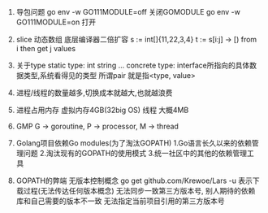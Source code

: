 1. 导包问题
    go env -w GO111MODULE=off 关闭GOMODULE
    go env -w GO111MODULE=on 打开

2. slice 动态数组
    底层编译器二倍扩容
    s := int[]{11,22,3,4}
    t := s[i:j] -> [) from i then get j values

3. 关于type
    static type: int string ...
    concrete type: interface所指向的具体数据类型,系统看得见的类型
    所谓pair 就是指<type, value>

4. 进程/线程的数量越多,切换成本就越大,也就越浪费

5. 进程占用内存      虚拟内存4GB(32big OS)
   线程            大概4MB

6. GMP G -> goroutine, P -> processor, M -> thread 

7. Golang项目依赖Go modules(为了淘汰GOPATH)
    1.Go语言长久以来的依赖管理问题
    2.淘汰现有的GOPATH的使用模式
    3.统一社区中的其他的依赖管理工具

8. GOPATH的弊端
    无版本控制概念 go get github.com/Krewoe/Lars -u 表示下载过程(无法传达任何版本概念)
    无法同步一致第三方版本号, 别人期待的依赖库和自己需要的版本不一致
    无法指定当前项目引用的第三方版本号







